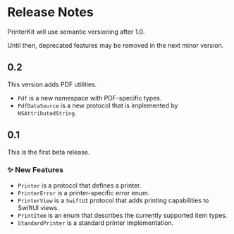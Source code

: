 # Release Notes

PrinterKit will use semantic versioning after 1.0. 

Until then, deprecated features may be removed in the next minor version.



## 0.2

This version adds PDF utilities. 

* `Pdf` is a new namespace with PDF-specific types.
* `PdfDataSource` is a new protocol that is implemented by `NSAttributedString`.



## 0.1

This is the first beta release. 

### ✨ New Features

* `Printer` is a protocol that defines a printer.
* `PrinterError` is a printer-specific error enum.
* `PrinterView` is a `SwiftUI` protocol that adds printing capabilities to SwiftUI views.
* `PrintItem` is an enum that describes the currently supported item types.
* `StandardPrinter` is a standard printer implementation.
